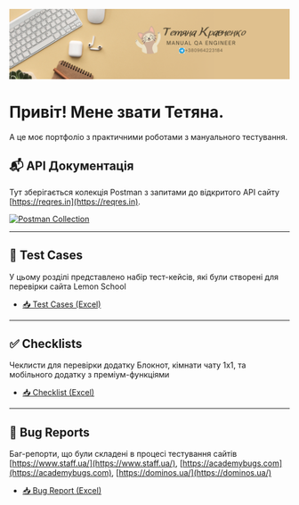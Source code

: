 ![Headers](https://github.com/Agrainel2474/Agrainel2474/blob/main/assets/Black.png)

# Привіт! Мене звати Тетяна.

А це моє портфоліо з практичними роботами з мануального тестування.


## 📬 API Документація

Тут зберігається колекція Postman з запитами до відкритого API сайту [https://reqres.in](https://reqres.in).

[![Postman Collection](https://img.shields.io/badge/Postman-Collection-orange?logo=postman)](https://github.com/Agrainel2474/Agrainel2474/raw/main/my_api_collection.json)

---

## 📝 Test Cases

У цьому розділі представлено набір тест-кейсів, які були створені для перевірки сайта Lemon School


- [📥 Test Cases (Excel)](https://github.com/Agrainel2474/Agrainel2474/raw/main/test_cases.xlsx)

---

## ✅ Checklists

Чеклисти для перевірки додатку Блокнот, кімнати чату 1х1, та мобільного додатку з преміум-функціями

- [📥 Checklist (Excel)](https://github.com/Agrainel2474/Agrainel2474/raw/main/Checklist.xlsx)

---

## 🐞 Bug Reports

Баг-репорти, що були складені в процесі тестування сайтів [https://www.staff.ua/](https://www.staff.ua/), [https://academybugs.com](https://academybugs.com), [https://dominos.ua/](https://dominos.ua/)

- [📥 Bug Report (Excel)](https://github.com/Agrainel2474/Agrainel2474/raw/main/bug-reports.xlsx)
